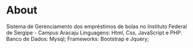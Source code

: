 # About
  Sistema de Gerenciamento dos empréstimos de bolas no Instituto Federal de Sergipe - Campus Aracaju
  Linguagens: Html, Css, JavaScript e PHP.
  Banco de Dados: Mysql;
  Frameworks: Bootstrap e Jquery;


